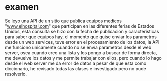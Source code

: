 # examen
Se leyo una API de un sitio que publica equipos medicos "www.elhospital.com" que participan en las diferentes ferias de Estados Unidos, esta consulta se hizo con la fecha de publicacion y  caracteristicas para saber que equipos hay, el momento que quise enviar los parametros desde un web services, tuve error en el procesamiento de los datos, la API me funciono unicamente cuando no se envía parametros desde el web server, osea cuando creo una lista y los pongo a buscar de forma directa, me devuelve los datos y me permite trabajar con ellos, pero cuando lo hago desde el web server me da error de datos a pesar de que esta como diccionario, he revisado todas las clases e investigado pero no pude resolverlo.
